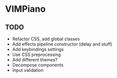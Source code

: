 # VIMPiano

## TODO
- Refactor CSS, add global classes
- Add effects pipeline constructor (delay and stuff)
- Add keybindings settings
- Use CSS preprocessing
- Add different themes?
- Decompose components
- Input validation
